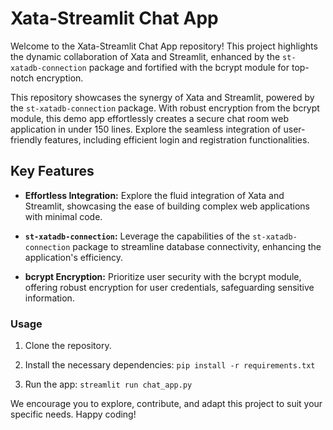 
# Xata-Streamlit Chat App

Welcome to the Xata-Streamlit Chat App repository! This project highlights the dynamic collaboration of Xata and Streamlit, enhanced by the `st-xatadb-connection` package and fortified with the bcrypt module for top-notch encryption.

This repository showcases the synergy of Xata and Streamlit, powered by the `st-xatadb-connection` package. With robust encryption from the bcrypt module, this demo app effortlessly creates a secure chat room web application in under 150 lines. Explore the seamless integration of user-friendly features, including efficient login and registration functionalities.

## Key Features

- **Effortless Integration:** Explore the fluid integration of Xata and Streamlit, showcasing the ease of building complex web applications with minimal code.

- **`st-xatadb-connection`:** Leverage the capabilities of the `st-xatadb-connection` package to streamline database connectivity, enhancing the application's efficiency.

- **bcrypt Encryption:** Prioritize user security with the bcrypt module, offering robust encryption for user credentials, safeguarding sensitive information.

### Usage

1. Clone the repository.

2. Install the necessary dependencies: `pip install -r requirements.txt`

3. Run the app: `streamlit run chat_app.py`

We encourage you to explore, contribute, and adapt this project to suit your specific needs. Happy coding!
